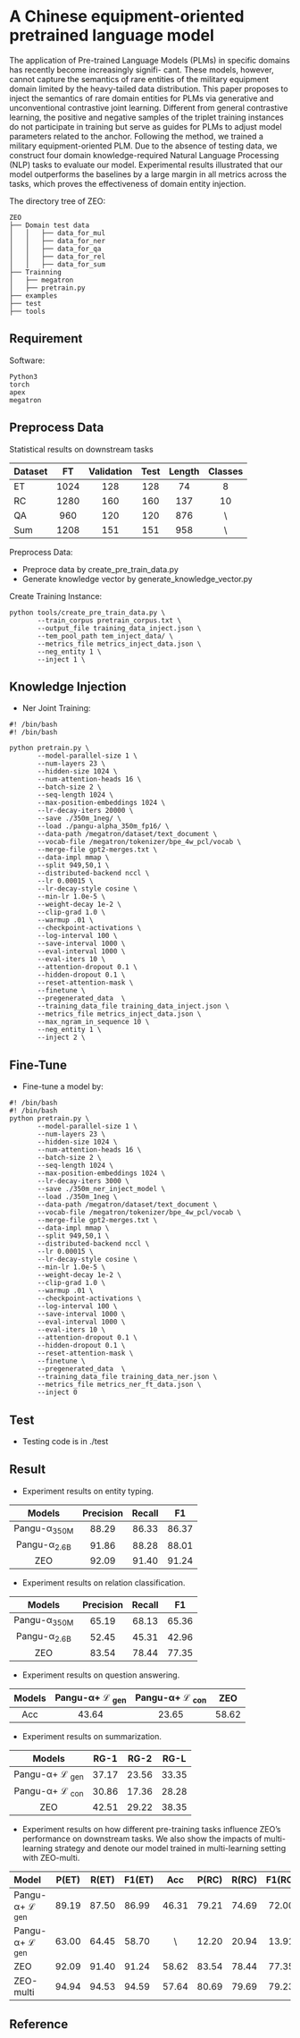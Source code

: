 # A Chinese equipment-oriented pretrained language model

 The application of Pre-trained Language Models (PLMs) in specific domains has recently become increasingly signifi- cant. These models, however, cannot capture the semantics of rare entities of the military equipment domain limited by the heavy-tailed data distribution. This paper proposes to inject the semantics of rare domain entities for PLMs via generative and unconventional contrastive joint learning. Different from general contrastive learning, the positive and negative samples of the triplet training instances do not participate in training but serve as guides for PLMs to adjust model parameters related to the anchor. Following the method, we trained a military equipment-oriented PLM. Due to the absence of testing data, we construct four domain knowledge-required Natural Language Processing (NLP) tasks to evaluate our model. Experimental results illustrated that our model outperforms the baselines by a large margin in all metrics across the tasks, which proves the effectiveness of domain entity injection.

The directory tree of ZEO:
```
ZEO
├── Domain test data
│   │   ├── data_for_mul
│   │   ├── data_for_ner
│   │   ├── data_for_qa
│   │   ├── data_for_rel
│   │   ├── data_for_sum
├── Trainning
│   ├── megatron
│   ├── pretrain.py
├── examples
├── test
├── tools
```

## Requirement
Software:
```
Python3
torch 
apex
megatron
```

## Preprocess Data
Statistical results on downstream tasks

| Dataset | FT     | Validation | Test   | Length    | Classes     |
| :-----  | :----: | :----:     | :----: | :----:    | :----:      |
| ET      | 1024   | 128        | 128    | 74        | 8           |
| RC      | 1280   | 160        | 160    | 137       | 10          |
| QA      | 960    | 120        | 120    | 876       | \           |
| Sum     | 1208   | 151        | 151    | 958       | \           |

Preprocess Data:
* Preproce data by create_pre_train_data.py
* Generate knowledge vector by generate_knowledge_vector.py

Create Training Instance:
```
python tools/create_pre_train_data.py \
       --train_corpus pretrain_corpus.txt \
       --output_file training_data_inject.json \
       --tem_pool_path tem_inject_data/ \
       --metrics_file metrics_inject_data.json \
       --neg_entity 1 \
       --inject 1 \
```

## Knowledge Injection

* Ner Joint Training:
```
#! /bin/bash
#! /bin/bash

python pretrain.py \
       --model-parallel-size 1 \
       --num-layers 23 \
       --hidden-size 1024 \
       --num-attention-heads 16 \
       --batch-size 2 \
       --seq-length 1024 \
       --max-position-embeddings 1024 \
       --lr-decay-iters 20000 \
       --save ./350m_1neg/ \
       --load ./pangu-alpha_350m_fp16/ \
       --data-path /megatron/dataset/text_document \
       --vocab-file /megatron/tokenizer/bpe_4w_pcl/vocab \
       --merge-file gpt2-merges.txt \
       --data-impl mmap \
       --split 949,50,1 \
       --distributed-backend nccl \
       --lr 0.00015 \
       --lr-decay-style cosine \
       --min-lr 1.0e-5 \
       --weight-decay 1e-2 \
       --clip-grad 1.0 \
       --warmup .01 \
       --checkpoint-activations \
       --log-interval 100 \
       --save-interval 1000 \
       --eval-interval 1000 \
       --eval-iters 10 \
       --attention-dropout 0.1 \
       --hidden-dropout 0.1 \
       --reset-attention-mask \
       --finetune \
       --pregenerated_data  \
       --training_data_file training_data_inject.json \
       --metrics_file metrics_inject_data.json \
       --max_ngram_in_sequence 10 \
       --neg_entity 1 \
       --inject 2 \
```

## Fine-Tune

* Fine-tune a model by:
```
#! /bin/bash
#! /bin/bash
python pretrain.py \
       --model-parallel-size 1 \
       --num-layers 23 \
       --hidden-size 1024 \
       --num-attention-heads 16 \
       --batch-size 2 \
       --seq-length 1024 \
       --max-position-embeddings 1024 \
       --lr-decay-iters 3000 \
       --save ./350m_ner_inject_model \
       --load ./350m_1neg \
       --data-path /megatron/dataset/text_document \
       --vocab-file /megatron/tokenizer/bpe_4w_pcl/vocab \
       --merge-file gpt2-merges.txt \
       --data-impl mmap \
       --split 949,50,1 \
       --distributed-backend nccl \
       --lr 0.00015 \
       --lr-decay-style cosine \
       --min-lr 1.0e-5 \
       --weight-decay 1e-2 \
       --clip-grad 1.0 \
       --warmup .01 \
       --checkpoint-activations \
       --log-interval 100 \
       --save-interval 1000 \
       --eval-interval 1000 \
       --eval-iters 10 \
       --attention-dropout 0.1 \
       --hidden-dropout 0.1 \
       --reset-attention-mask \
       --finetune \
       --pregenerated_data  \
       --training_data_file training_data_ner.json \
       --metrics_file metrics_ner_ft_data.json \
       --inject 0
```

## Test

* Testing code is in ./test

## Result

* Experiment results on entity typing.

| Models | Precision   | Recall  | F1  |
| :----: | :----: | :----:| :----:|
| Pangu-α<sub>350M</sub> | 88.29 | 86.33 | 86.37 |
| Pangu-α<sub>2.6B</sub> | 91.86 | 88.28 | 88.01 |
| ZEO    | 92.09 | 91.40 | 91.24 |

* Experiment results on relation classification.

| Models | Precision   | Recall  | F1  |
| :----: | :----: | :----:| :----:|
| Pangu-α<sub>350M</sub> | 65.19 | 68.13 | 65.36 |
| Pangu-α<sub>2.6B</sub> | 52.45 | 45.31 | 42.96 |
| ZEO    | 83.54 | 78.44 | 77.35 |

* Experiment results on question answering.

| Models | Pangu-α+ $\mathcal{L}$ <sub>gen</sub>   | Pangu-α+ $\mathcal{L}$ <sub>con</sub> | ZEO  |
| :----: | :----:   | :----:| :----: |
| Acc    | 43.64    | 23.65 | 58.62  |    

* Experiment results on summarization.

| Models | RG-1   | RG-2  | RG-L  |
| :----: | :----: | :----:| :----:|
| Pangu-α+ $\mathcal{L}$ <sub>gen</sub> | 37.17  | 23.56 | 33.35 |
| Pangu-α+ $\mathcal{L}$ <sub>con</sub> | 30.86  | 17.36 | 28.28 |
| ZEO    | 42.51  | 29.22 | 38.35 |

* Experiment results on how different pre-training tasks influence ZEO’s performance on downstream tasks. We also show the impacts of multi-learning strategy and denote our model trained in multi-learning setting with ZEO-multi.

| Model     | P(ET)  | R(ET)  | F1(ET) | Acc    | P(RC)  | R(RC)  | F1(RC) | RG-1  | RG-2  | RG-L  |
| :-----    | :----: | :----: | :----- | :---:  | :----: | :----: | :----: | :----:| :----:| :----:|
| Pangu-α+ $\mathcal{L}$ <sub>gen</sub>   | 89.19  | 87.50  | 86.99  | 46.31  | 79.21  | 74.69  | 72.00  | 40.75 | 27.37 | 36.93 |
| Pangu-α+ $\mathcal{L}$ <sub>gen</sub>    | 63.00  | 64.45  | 58.70  |  \     | 12.20  | 20.94  | 13.91  | 10.12 | 3.86  | 9.67  |
| ZEO       | 92.09  | 91.40  | 91.24  | 58.62  | 83.54  | 78.44  | 77.35  | 42.51 | 29.21 | 38.35 |
| ZEO-multi | 94.94  | 94.53  | 94.59  | 57.64  | 80.69  | 79.69  | 79.23  | 43.38 | 30.42 | 39.59 |  

## Reference
